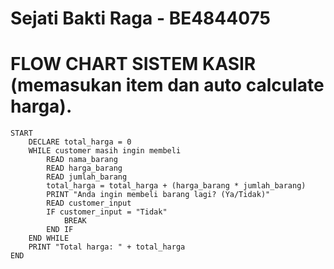 # Sejati Bakti Raga - BE4844075
# FLOW CHART SISTEM KASIR (memasukan item dan auto calculate harga).

```
START
    DECLARE total_harga = 0
    WHILE customer masih ingin membeli
        READ nama_barang
        READ harga_barang
        READ jumlah_barang
        total_harga = total_harga + (harga_barang * jumlah_barang)
        PRINT "Anda ingin membeli barang lagi? (Ya/Tidak)"
        READ customer_input
        IF customer_input = "Tidak"
            BREAK
        END IF
    END WHILE
    PRINT "Total harga: " + total_harga
END
```
